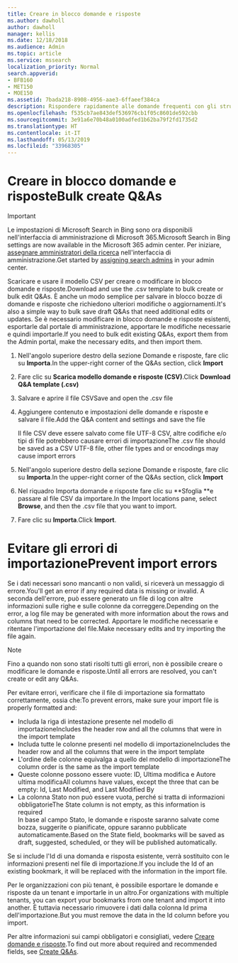 ```yaml
---
title: Creare in blocco domande e risposte
ms.author: dawholl
author: dawholl
manager: kellis
ms.date: 12/18/2018
ms.audience: Admin
ms.topic: article
ms.service: mssearch
localization_priority: Normal
search.appverid:
- BFB160
- MET150
- MOE150
ms.assetid: 7bada218-8908-4956-aae3-6ffaeef384ca
description: Rispondere rapidamente alle domande frequenti con gli strumenti di importazione nel portale di amministrazione di Microsoft Search
ms.openlocfilehash: f535cb7ae843def536976cb1f05c8601de592cbb
ms.sourcegitcommit: 3e91a6e70b48a0100adfed1b62ba79f2fd1735d2
ms.translationtype: HT
ms.contentlocale: it-IT
ms.lasthandoff: 05/13/2019
ms.locfileid: "33968305"
---
```

# <a name="bulk-create-qas"></a><span data-ttu-id="ed3f5-103">Creare in blocco domande e risposte</span><span class="sxs-lookup"><span data-stu-id="ed3f5-103">Bulk create Q&As</span></span>

> [!IMPORTANT]
> <span data-ttu-id="ed3f5-104">Le impostazioni di Microsoft Search in Bing sono ora disponibili nell'interfaccia di amministrazione di Microsoft 365.</span><span class="sxs-lookup"><span data-stu-id="ed3f5-104">Microsoft Search in Bing settings are now available in the Microsoft 365 admin center.</span></span> <span data-ttu-id="ed3f5-105">Per iniziare, [assegnare amministratori della ricerca](https://docs.microsoft.com/it-IT/microsoftsearch/setup-microsoft-search#step-2-assign-search-admin-and-search-editor) nell'interfaccia di amministrazione.</span><span class="sxs-lookup"><span data-stu-id="ed3f5-105">Get started by [assigning search admins](https://docs.microsoft.com/en-us/microsoftsearch/setup-microsoft-search#step-2-assign-search-admin-and-search-editor) in your admin center.</span></span>
    
<span data-ttu-id="ed3f5-106">Scaricare e usare il modello CSV per creare o modificare in blocco domande e risposte.</span><span class="sxs-lookup"><span data-stu-id="ed3f5-106">Download and use the .csv template to bulk create or bulk edit Q&As.</span></span> <span data-ttu-id="ed3f5-107">È anche un modo semplice per salvare in blocco bozze di domande e risposte che richiedono ulteriori modifiche o aggiornamenti.</span><span class="sxs-lookup"><span data-stu-id="ed3f5-107">It's also a simple way to bulk save draft Q&As that need additional edits or updates.</span></span> <span data-ttu-id="ed3f5-108">Se è necessario modificare in blocco domande e risposte esistenti, esportarle dal portale di amministrazione, apportare le modifiche necessarie e quindi importarle.</span><span class="sxs-lookup"><span data-stu-id="ed3f5-108">If you need to bulk edit existing Q&As, export them from the Admin portal, make the necessary edits, and then import them.</span></span>
  
1. <span data-ttu-id="ed3f5-109">Nell'angolo superiore destro della sezione Domande e risposte, fare clic su **Importa**.</span><span class="sxs-lookup"><span data-stu-id="ed3f5-109">In the upper-right corner of the Q&As section, click **Import**</span></span>
    
2. <span data-ttu-id="ed3f5-110">Fare clic su **Scarica modello domande e risposte (CSV)**.</span><span class="sxs-lookup"><span data-stu-id="ed3f5-110">Click **Download Q&A template (.csv)**</span></span>
    
3. <span data-ttu-id="ed3f5-111">Salvare e aprire il file CSV</span><span class="sxs-lookup"><span data-stu-id="ed3f5-111">Save and open the .csv file</span></span>
    
4. <span data-ttu-id="ed3f5-112">Aggiungere contenuto e impostazioni delle domande e risposte e salvare il file.</span><span class="sxs-lookup"><span data-stu-id="ed3f5-112">Add the Q&A content and settings and save the file</span></span>

    <span data-ttu-id="ed3f5-113">Il file CSV deve essere salvato come file UTF-8 CSV, altre codifiche e/o tipi di file potrebbero causare errori di importazione</span><span class="sxs-lookup"><span data-stu-id="ed3f5-113">The .csv file should be saved as a CSV UTF-8 file, other file types and or encodings may cause import errors</span></span>
    
5. <span data-ttu-id="ed3f5-114">Nell'angolo superiore destro della sezione Domande e risposte, fare clic su **Importa**.</span><span class="sxs-lookup"><span data-stu-id="ed3f5-114">In the upper-right corner of the Q&As section, click **Import**</span></span>
    
6. <span data-ttu-id="ed3f5-115">Nel riquadro Importa domande e risposte fare clic su \*\*Sfoglia \*\*e passare al file CSV da importare.</span><span class="sxs-lookup"><span data-stu-id="ed3f5-115">In the Import locations pane, select **Browse**, and then the .csv file that you want to import.</span></span> 
    
7. <span data-ttu-id="ed3f5-116">Fare clic su **Importa**.</span><span class="sxs-lookup"><span data-stu-id="ed3f5-116">Click **Import**.</span></span>

# <a name="prevent-import-errors"></a><span data-ttu-id="ed3f5-117">Evitare gli errori di importazione</span><span class="sxs-lookup"><span data-stu-id="ed3f5-117">Prevent import errors</span></span>      
<span data-ttu-id="ed3f5-118">Se i dati necessari sono mancanti o non validi, si riceverà un messaggio di errore.</span><span class="sxs-lookup"><span data-stu-id="ed3f5-118">You'll get an error if any required data is missing or invalid.</span></span> <span data-ttu-id="ed3f5-119">A seconda dell'errore, può essere generato un file di log con altre informazioni sulle righe e sulle colonne da correggere.</span><span class="sxs-lookup"><span data-stu-id="ed3f5-119">Depending on the error, a log file may be generated with more information about the rows and columns that need to be corrected.</span></span> <span data-ttu-id="ed3f5-120">Apportare le modifiche necessarie e ritentare l'importazione del file.</span><span class="sxs-lookup"><span data-stu-id="ed3f5-120">Make necessary edits and try importing the file again.</span></span>

> [!NOTE]
> <span data-ttu-id="ed3f5-121">Fino a quando non sono stati risolti tutti gli errori, non è possibile creare o modificare le domande e risposte.</span><span class="sxs-lookup"><span data-stu-id="ed3f5-121">Until all errors are resolved, you can't create or edit any Q&As.</span></span> 

<span data-ttu-id="ed3f5-122">Per evitare errori, verificare che il file di importazione sia formattato correttamente, ossia che:</span><span class="sxs-lookup"><span data-stu-id="ed3f5-122">To prevent errors, make sure your import file is properly formatted and:</span></span>
- <span data-ttu-id="ed3f5-123">Includa la riga di intestazione presente nel modello di importazione</span><span class="sxs-lookup"><span data-stu-id="ed3f5-123">Includes the header row and all the columns that were in the import template</span></span>
- <span data-ttu-id="ed3f5-124">Includa tutte le colonne presenti nel modello di importazione</span><span class="sxs-lookup"><span data-stu-id="ed3f5-124">Includes the header row and all the columns that were in the import template</span></span>
- <span data-ttu-id="ed3f5-125">L'ordine delle colonne equivalga a quello del modello di importazione</span><span class="sxs-lookup"><span data-stu-id="ed3f5-125">The column order is the same as the import template</span></span>
- <span data-ttu-id="ed3f5-126">Queste colonne possono essere vuote: ID, Ultima modifica e Autore ultima modifica</span><span class="sxs-lookup"><span data-stu-id="ed3f5-126">All columns have values, except the three that can be empty: Id, Last Modified, and Last Modified By</span></span>
- <span data-ttu-id="ed3f5-127">La colonna Stato non può essere vuota, perché si tratta di informazioni obbligatorie</span><span class="sxs-lookup"><span data-stu-id="ed3f5-127">The State column is not empty, as this information is required</span></span>  
<span data-ttu-id="ed3f5-128">In base al campo Stato, le domande e risposte saranno salvate come bozza, suggerite o pianificate, oppure saranno pubblicate automaticamente.</span><span class="sxs-lookup"><span data-stu-id="ed3f5-128">Based on the State field, bookmarks will be saved as draft, suggested, scheduled, or they will be published automatically.</span></span>

<span data-ttu-id="ed3f5-129">Se si include l'Id di una domanda e risposta esistente, verrà sostituito con le informazioni presenti nel file di importazione.</span><span class="sxs-lookup"><span data-stu-id="ed3f5-129">If you include the Id of an existing bookmark, it will be replaced with the information in the import file.</span></span>

<span data-ttu-id="ed3f5-130">Per le organizzazioni con più tenant, è possibile esportare le domande e risposte da un tenant e importarle in un altro.</span><span class="sxs-lookup"><span data-stu-id="ed3f5-130">For organizations with multiple tenants, you can export your bookmarks from one tenant and import it into another.</span></span> <span data-ttu-id="ed3f5-131">È tuttavia necessario rimuovere i dati dalla colonna Id prima dell'importazione.</span><span class="sxs-lookup"><span data-stu-id="ed3f5-131">But you must remove the data in the Id column before you import.</span></span>

<span data-ttu-id="ed3f5-132">Per altre informazioni sui campi obbligatori e consigliati, vedere [Creare domande e risposte](create-qas.md).</span><span class="sxs-lookup"><span data-stu-id="ed3f5-132">To find out more about required and recommended fields, see [Create Q&As](create-qas.md).</span></span>

  

